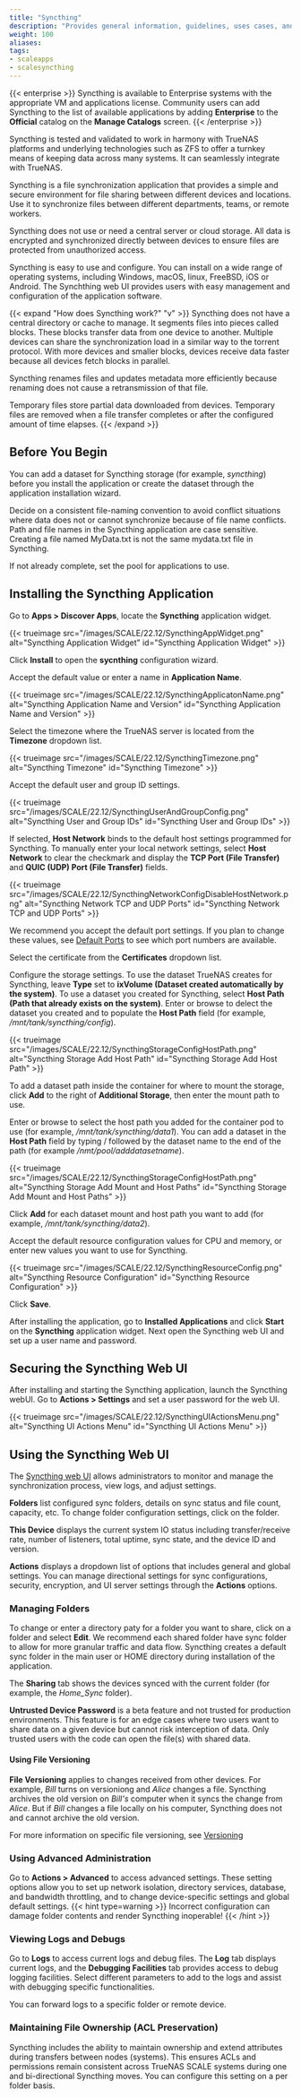 ```yaml
---
title: "Syncthing"
description: "Provides general information, guidelines, uses cases, and instructions on installing the Syncthing application."
weight: 100
aliases:
tags:
- scaleapps
- scalesyncthing
---
```


{{< enterprise >}}
Syncthing is available to Enterprise systems with the appropriate VM and applications license.
Community users can add Syncthing to the list of available applications by adding **Enterprise** to the **Official** catalog on the **Manage Catalogs** screen.
{{< /enterprise >}}

Syncthing is tested and validated to work in harmony with TrueNAS platforms and underlying technologies such as ZFS to offer a turnkey means of keeping data across many systems. It can seamlessly integrate with TrueNAS.

Syncthing is a file synchronization application that provides a simple and secure environment for file sharing between different devices and locations.  
Use it to synchronize files between different departments, teams, or remote workers.

Syncthing does not use or need a central server or cloud storage.
All data is encrypted and synchronized directly between devices to ensure files are protected from unauthorized access.

Syncthing is easy to use and configure.
You can install on a wide range of operating systems, including Windows, macOS, linux, FreeBSD, iOS or Android.
The Synchthing web UI provides users with easy management and configuration of the application software.

{{< expand "How does Syncthing work?" "v" >}}
Syncthing does not have a central directory or cache to manage.
It segments files into pieces called blocks.
These blocks transfer data from one device to another.
Multiple devices can share the synchronization load in a similar way to the torrent protocol.
With more devices and smaller blocks, devices receive data faster because all devices fetch blocks in parallel.

Syncthing renames files and updates metadata more efficiently because renaming does not cause a retransmission of that file.

Temporary files store partial data downloaded from devices.
Temporary files are removed when a file transfer completes or after the configured amount of time elapses.
{{< /expand >}}

## Before You Begin

You can add a dataset for Syncthing storage (for example, *syncthing*) before you install the application or create the dataset through the application installation wizard.

Decide on a consistent file-naming convention to avoid conflict situations where data does not or cannot synchronize because of file name conflicts.
Path and file names in the Syncthing application are case sensitive.
Creating a file named MyData.txt is not the same mydata.txt file in Syncthing.

If not already complete, set the pool for applications to use.

## Installing the Syncthing Application

Go to **Apps > Discover Apps**, locate the **Syncthing** application widget.

{{< trueimage src="/images/SCALE/22.12/SyncthingAppWidget.png" alt="Syncthing Application Widget" id="Syncthing Application Widget" >}}

Click **Install** to open the **sycnthing** configuration wizard.

Accept the default value or enter a name in **Application Name**.

{{< trueimage src="/images/SCALE/22.12/SyncthingApplicatonName.png" alt="Syncthing Application Name and Version" id="Syncthing Application Name and Version" >}}

Select the timezone where the TrueNAS server is located from the **Timezone** dropdown list.

{{< trueimage src="/images/SCALE/22.12/SyncthingTimezone.png" alt="Syncthing Timezone" id="Syncthing Timezone" >}}

Accept the default user and group ID settings.

{{< trueimage src="/images/SCALE/22.12/SyncthingUserAndGroupConfig.png" alt="Syncthing User and Group IDs" id="Syncthing User and Group IDs" >}}

If selected, **Host Network** binds to the default host settings programmed for Syncthing.
To manually enter your local network settings, select **Host Network** to clear the checkmark and display the **TCP Port (File Transfer)** and **QUIC (UDP) Port (File Transfer)** fields.

{{< trueimage src="/images/SCALE/22.12/SyncthingNetworkConfigDisableHostNetwork.png" alt="Syncthing Network TCP and UDP Ports" id="Syncthing Network TCP and UDP Ports" >}}

We recommend you accept the default port settings. 
If you plan to change these values, see [Default Ports](https://www.truenas.com/docs/references/defaultports/) to see which port numbers are available.

Select the certificate from the **Certificates** dropdown list.

Configure the storage settings.
To use the dataset TrueNAS creates for Syncthing, leave **Type** set to **ixVolume (Dataset created automatically by the system)**.
To use a dataset you created for Syncthing, select **Host Path (Path that already exists on the system)**.
Enter or browse to delect the dataset you created and to populate the **Host Path** field (for example, */mnt/tank/syncthing/config*).

{{< trueimage src="/images/SCALE/22.12/SyncthingStorageConfigHostPath.png" alt="Syncthing Storage Add Host Path" id="Syncthing Storage Add Host Path" >}}

To add a dataset path inside the container for where to mount the storage, click **Add** to the right of **Additional Storage**, then enter the mount path to use.

Enter or browse to select the host path you added for the container pod to use (for example, */mnt/tank/syncthing/data1*).
You can add a dataset in the **Host Path** field by typing / followed by the dataset name to the end of the path (for example */nmt/pool/adddatasetname*).

{{< trueimage src="/images/SCALE/22.12/SyncthingStorageConfigHostPath.png" alt="Syncthing Storage Add Mount and Host Paths" id="Syncthing Storage Add Mount and Host Paths" >}}

Click **Add** for each dataset mount and host path you want to add (for example, */mnt/tank/syncthing/data2*).

Accept the default resource configuration values for CPU and memory, or enter new values you want to use for Syncthing.

{{< trueimage src="/images/SCALE/22.12/SyncthingResourceConfig.png" alt="Syncthing Resource Configuration" id="Syncthing Resource Configuration" >}}

Click **Save**.

After installing the application, go to **Installed Applications** and click **Start** on the **Syncthing** application widget.
Next open the Syncthing web UI and set up a user name and password.

## Securing the Syncthing Web UI

After installing and starting the Syncthing application, launch the Syncthing webUI.
Go to **Actions > Settings** and set a user password for the web UI.

{{< trueimage src="/images/SCALE/22.12/SyncthingUIActionsMenu.png" alt="Syncthing UI Actions Menu" id="Syncthing UI Actions Menu" >}}

## Using the Syncthing Web UI

The [Syncthing web UI](https://docs.syncthing.net/intro/gui.html) allows administrators to monitor and manage the synchronization process, view logs, and adjust settings.

**Folders** list configured sync folders, details on sync status and file count, capacity, etc.
To change folder configuration settings, click on the folder.

**This Device** displays the current system IO status including transfer/receive rate, number of listeners, total uptime, sync state, and the device ID and version.

**Actions** displays a dropdown list of options that includes general and global settings.
You can manage directional settings for sync configurations, security, encryption, and UI server settings through the **Actions** options.

### Managing Folders
To change or enter a directory paty for a folder you want to share, click on a folder and select **Edit**.
We recommend each shared folder have sync folder to allow for more granular traffic and data flow.
Syncthing creates a default sync folder in the main user or HOME directory during installation of the application.

The **Sharing** tab shows the devices synced with the current folder (for example, the *Home_Sync* folder).

**Untrusted Device Password** is a beta feature and not trusted for production environments.
This feature is for an edge cases where two users want to share data on a given device but cannot risk interception of data.
Only trusted users with the code can open the file(s) with shared data.

#### Using File Versioning
**File Versioning** applies to changes received from other devices.
For example, *Bill* turns on versioniong and *Alice* changes a file.
Syncthing archives the old version on *Bill's* computer when it syncs the change from *Alice*.
But if *Bill* changes a file locally on his computer, Syncthing does not and cannot archive the old version.

For more information on specific file versioning, see [Versioning](https://docs.syncthing.net/v1.23.2/users/versioning)

### Using Advanced Administration

Go to **Actions > Advanced** to access advanced settings.
These setting options allow you to set up network isolation, directory services, database, and bandwidth throttling, and to change device-specific settings and global default settings.
{{< hint type=warning >}}
Incorrect configuration can damage folder contents and render Syncthing inoperable!
{{< /hint >}}

### Viewing Logs and Debugs
Go to **Logs** to access current logs and debug files.
The **Log** tab displays current logs, and the **Debugging Facilities** tab provides access to debug logging facilities.
Select different parameters to add to the logs and assist with debugging specific functionalities.

You can forward logs to a specific folder or remote device.

### Maintaining File Ownership (ACL Preservation)

Syncthing includes the ability to maintain ownership and extend attributes during transfers between nodes (systems). 
This ensures ACLs and permissions remain consistent across TrueNAS SCALE systems during one and bi-directional Syncthing moves. 
You can configure this setting on a per folder basis.
